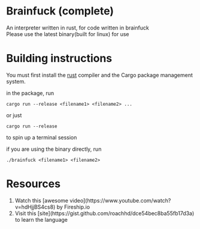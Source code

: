 # Brainfuck (complete)

An interpreter written in rust, for code written in brainfuck<br />
Please use the latest binary(built for linux) for use

# Building instructions
You must first install the [rust](https://www.rust-lang.org) compiler and the Cargo package management system.

in the package, run
```
cargo run --release <filename1> <filename2> ...
```
or just 
```
cargo run --release
```
to spin up a terminal session

if you are using the binary directly, run

```
./brainfuck <filename1> <filename2>
```

# Resources

<ol>
    <li /> Watch this [awesome video](https://www.youtube.com/watch?v=hdHjjBS4cs8) by Fireship.io <br />
    <li /> Visit this [site](https://gist.github.com/roachhd/dce54bec8ba55fb17d3a) to learn the language<br />
</ol>

